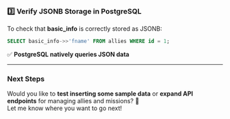 ### **3️⃣ Verify JSONB Storage in PostgreSQL**
To check that **basic_info** is correctly stored as JSONB:
```sql
SELECT basic_info->>'fname' FROM allies WHERE id = 1;
```
✅ **PostgreSQL natively queries JSON data**  

---

### **Next Steps**
Would you like to **test inserting some sample data** or **expand API endpoints** for managing allies and missions? 🚀  
Let me know where you want to go next!